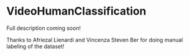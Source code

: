 # VideoHumanClassification
 
Full description coming soon!

Thanks to Afriezal Lienardi and Vincenza Steven Ber for doing manual labeling of the dataset!